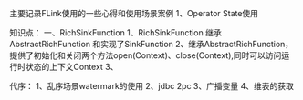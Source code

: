 主要记录FLink使用的一些心得和使用场景案例
1、Operator State使用



知识点：
一、RichSinkFunction
1、RichSinkFunction 继承AbstractRichFunction 和实现了SinkFunction
2、继承AbstractRichFunction，提供了初始化和关闭两个方法open(Context)、close(Context),同时可以访问运行时状态的上下文Context
3、





代序：
1、乱序场景watermark的使用
2、jdbc 2pc
3、广播变量
4、维表的获取